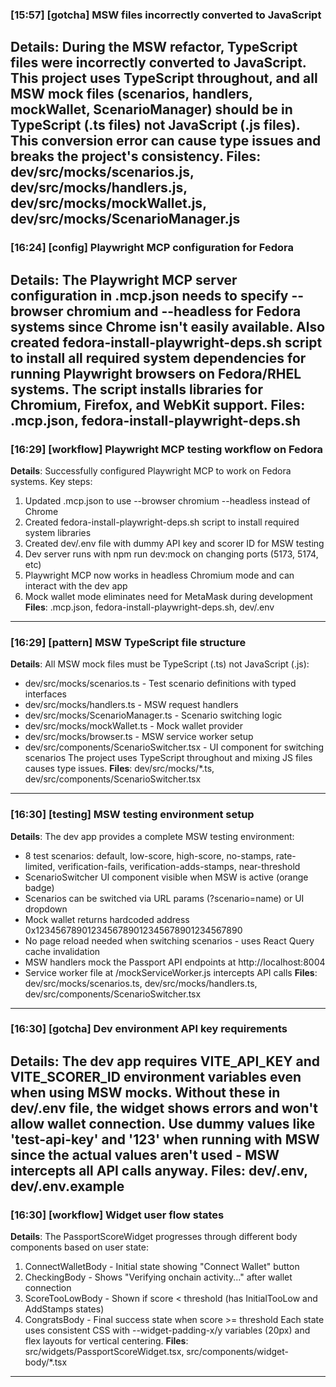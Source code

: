 ### [15:57] [gotcha] MSW files incorrectly converted to JavaScript
**Details**: During the MSW refactor, TypeScript files were incorrectly converted to JavaScript. This project uses TypeScript throughout, and all MSW mock files (scenarios, handlers, mockWallet, ScenarioManager) should be in TypeScript (.ts files) not JavaScript (.js files). This conversion error can cause type issues and breaks the project's consistency.
**Files**: dev/src/mocks/scenarios.js, dev/src/mocks/handlers.js, dev/src/mocks/mockWallet.js, dev/src/mocks/ScenarioManager.js
---

### [16:24] [config] Playwright MCP configuration for Fedora
**Details**: The Playwright MCP server configuration in .mcp.json needs to specify --browser chromium and --headless for Fedora systems since Chrome isn't easily available. Also created fedora-install-playwright-deps.sh script to install all required system dependencies for running Playwright browsers on Fedora/RHEL systems. The script installs libraries for Chromium, Firefox, and WebKit support.
**Files**: .mcp.json, fedora-install-playwright-deps.sh
---

### [16:29] [workflow] Playwright MCP testing workflow on Fedora
**Details**: Successfully configured Playwright MCP to work on Fedora systems. Key steps:
1. Updated .mcp.json to use --browser chromium --headless instead of Chrome
2. Created fedora-install-playwright-deps.sh script to install required system libraries
3. Created dev/.env file with dummy API key and scorer ID for MSW testing
4. Dev server runs with npm run dev:mock on changing ports (5173, 5174, etc)
5. Playwright MCP now works in headless Chromium mode and can interact with the dev app
6. Mock wallet mode eliminates need for MetaMask during development
**Files**: .mcp.json, fedora-install-playwright-deps.sh, dev/.env
---

### [16:29] [pattern] MSW TypeScript file structure
**Details**: All MSW mock files must be TypeScript (.ts) not JavaScript (.js):
- dev/src/mocks/scenarios.ts - Test scenario definitions with typed interfaces
- dev/src/mocks/handlers.ts - MSW request handlers
- dev/src/mocks/ScenarioManager.ts - Scenario switching logic
- dev/src/mocks/mockWallet.ts - Mock wallet provider
- dev/src/mocks/browser.ts - MSW service worker setup
- dev/src/components/ScenarioSwitcher.tsx - UI component for switching scenarios
The project uses TypeScript throughout and mixing JS files causes type issues.
**Files**: dev/src/mocks/*.ts, dev/src/components/ScenarioSwitcher.tsx
---

### [16:30] [testing] MSW testing environment setup
**Details**: The dev app provides a complete MSW testing environment:
- 8 test scenarios: default, low-score, high-score, no-stamps, rate-limited, verification-fails, verification-adds-stamps, near-threshold
- ScenarioSwitcher UI component visible when MSW is active (orange badge)
- Scenarios can be switched via URL params (?scenario=name) or UI dropdown
- Mock wallet returns hardcoded address 0x1234567890123456789012345678901234567890
- No page reload needed when switching scenarios - uses React Query cache invalidation
- MSW handlers mock the Passport API endpoints at http://localhost:8004
- Service worker file at /mockServiceWorker.js intercepts API calls
**Files**: dev/src/mocks/scenarios.ts, dev/src/mocks/handlers.ts, dev/src/components/ScenarioSwitcher.tsx
---

### [16:30] [gotcha] Dev environment API key requirements
**Details**: The dev app requires VITE_API_KEY and VITE_SCORER_ID environment variables even when using MSW mocks. Without these in dev/.env file, the widget shows errors and won't allow wallet connection. Use dummy values like 'test-api-key' and '123' when running with MSW since the actual values aren't used - MSW intercepts all API calls anyway.
**Files**: dev/.env, dev/.env.example
---

### [16:30] [workflow] Widget user flow states
**Details**: The PassportScoreWidget progresses through different body components based on user state:
1. ConnectWalletBody - Initial state showing "Connect Wallet" button
2. CheckingBody - Shows "Verifying onchain activity..." after wallet connection
3. ScoreTooLowBody - Shown if score < threshold (has InitialTooLow and AddStamps states)
4. CongratsBody - Final success state when score >= threshold
Each state uses consistent CSS with --widget-padding-x/y variables (20px) and flex layouts for vertical centering.
**Files**: src/widgets/PassportScoreWidget.tsx, src/components/widget-body/*.tsx
---

